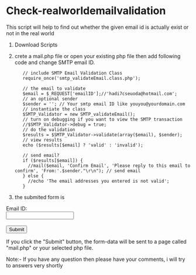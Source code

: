 # Check-realworldemailvalidation
This script will help to find out whether the given email id is actually exist or not in the real world

1) Download Scripts 
2) crete a mail.php file or open your existing php file then add following code and change SMTP email ID.

          // include SMTP Email Validation Class
          require_once('smtp_validateEmail.class.php');

          // the email to validate
          $email = $_REQUEST['emailID'];//'hadi7cseuoda@hotmail.com';
          // an optional sender
          $sender = ''; // Your smtp email ID like youyou@yourdomain.com
          // instantiate the class
          $SMTP_Validator = new SMTP_validateEmail();
          // turn on debugging if you want to view the SMTP transaction
          //$SMTP_Validator->debug = true;
          // do the validation
          $results = $SMTP_Validator->validate(array($email), $sender);
          // view results
          echo ($results[$email] ? 'valid' : 'invalid');

          // send email? 
          if ($results[$email]) {
            //mail($email, 'Confirm Email', 'Please reply to this email to confirm', 'From:'.$sender."\r\n"); // send email
          } else {
            //echo 'The email addresses you entered is not valid';
          }
          
3) the submited form is 

<!DOCTYPE html>
<html>
<body>

<form action="action_page.php">
 
  Email ID:<br>
  <input type="text" name="emailID" value="">
  <br><br>
  <input type="submit" value="Submit">
</form> 

<p>If you click the "Submit" button, the form-data will be sent to a page called "mail.php" or your selected php file.</p>

</body>
</html>


Note:- If you have any question then please have your comments, i will try to answers very shortly


  
